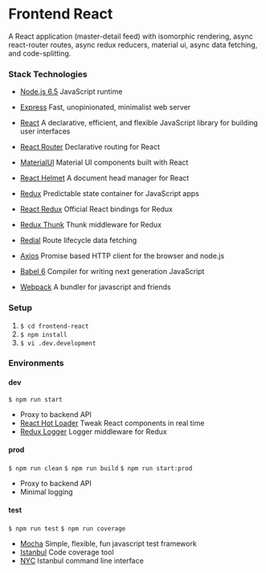 # Frontend React

A React application (master-detail feed) with isomorphic rendering, async react-router routes, async redux reducers, material ui, async data fetching, and code-splitting.

### Stack Technologies
 * [Node.js 6.5](https://github.com/nodejs/node) JavaScript runtime
 * [Express](https://github.com/expressjs/express) Fast, unopinionated, minimalist web server

 * [React](https://github.com/facebook/react) A declarative, efficient, and flexible JavaScript library for building user interfaces
 * [React Router](https://github.com/reactjs/react-router) Declarative routing for React
 * [MaterialUI](https://github.com/callemall/material-ui/tree/next) Material UI components built with React
 * [React Helmet](https://github.com/nfl/react-helmet) A document head manager for React
 * [Redux](https://github.com/reactjs/redux) Predictable state container for JavaScript apps
 * [React Redux](https://github.com/reactjs/react-redux) Official React bindings for Redux
 * [Redux Thunk](https://github.com/gaearon/redux-thunk) Thunk middleware for Redux

 * [Redial](https://github.com/markdalgleish/redial) Route lifecycle data fetching
 * [Axios](https://github.com/react-bootstrap/react-bootstrap) Promise based HTTP client for the browser and node.js

 * [Babel 6](https://github.com/babel/babel) Compiler for writing next generation JavaScript
 * [Webpack](https://github.com/webpack/webpack) A bundler for javascript and friends

### Setup
1. `$ cd frontend-react`
2. `$ npm install`
3. `$ vi .dev.development`

### Environments

#### dev

`$ npm run start`

  * Proxy to backend API
  * [React Hot Loader](https://github.com/gaearon/react-hot-loader) Tweak React components in real time
  * [Redux Logger](https://github.com/evgenyrodionov/redux-logger) Logger middleware for Redux

#### prod

`$ npm run clean`
`$ npm run build`
`$ npm run start:prod`

  * Proxy to backend API
  * Minimal logging

#### test

`$ npm run test`
`$ npm run coverage`

* [Mocha](https://github.com/mochajs/mocha) Simple, flexible, fun javascript test framework
* [Istanbul](https://github.com/gotwarlost/istanbul) Code coverage tool
* [NYC](https://github.com/gotwarlost/istanbul) Istanbul command line interface
